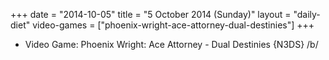 +++
date = "2014-10-05"
title = "5 October 2014 (Sunday)"
layout = "daily-diet"
video-games = ["phoenix-wright-ace-attorney-dual-destinies"]
+++


* Video Game: Phoenix Wright: Ace Attorney - Dual Destinies {N3DS} /b/